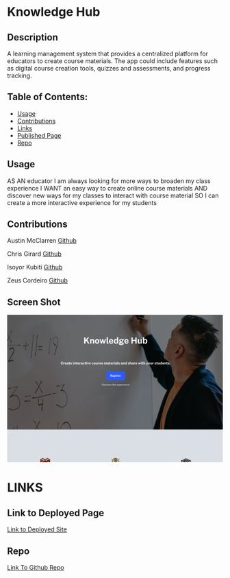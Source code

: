 # Knowledge Hub

## Description

A learning management system that provides a centralized platform for educators to create course materials. The app could include features such as digital course creation tools, quizzes and assessments, and progress tracking.

## Table of Contents:

- [Usage](#usage)
- [Contributions](#contributions)
- [Links](#links)
- [Published Page](#page)
- [Repo](#repo)

## Usage

AS AN educator
I am always looking for more ways to broaden my class experience
I WANT an easy way to create online course materials
AND discover new ways for my classes to interact with course material
SO I can create a more interactive experience for my students

## Contributions

Austin McClarren [Github](https://github.com/AustinMcClarren)

Chris Girard [Github](https://github.com/ChrisEliGirard)

Isoyor Kubiti [Github](https://github.com/ikubiti)

Zeus Cordeiro [Github](https://github.com/Zcordeiro)

## Screen Shot

![Screenshot-knowledge-hub](./client/src/assets/images/frontPageScreenshot.png)

# LINKS

## Link to Deployed Page

[Link to Deployed Site](https://knowledge-hub-pi.vercel.app/)

## Repo

[Link To Github Repo](https://github.com/TheMernMachine/Knowledge-Hub)
